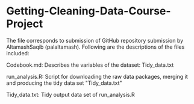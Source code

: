 # Getting-Cleaning-Data-Course-Project

The file corresponds to submission of GitHub repository submission by AltamashSaqib (palaltamash). Following are the descriptions of the files included:

Codebook.md: Describes the variables of the dataset: Tidy_data.txt

run_analysis.R: Script for downloading the raw data packages, merging it and producing the tidy data set "Tidy_data.txt"

Tidy_data.txt: Tidy output data set of run_analysis.R
